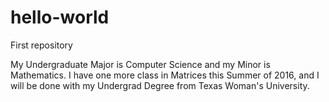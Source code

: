 # hello-world
First repository
 
 My Undergraduate Major is Computer Science and my Minor is Mathematics. I have one more class in Matrices this Summer of 2016, and I will be done with my Undergrad Degree from Texas Woman's University.
